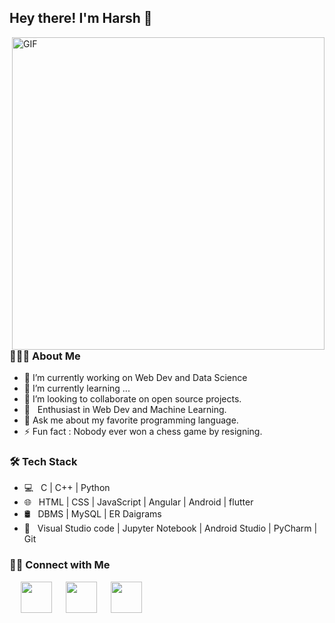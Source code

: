 <h2> Hey there! I'm Harsh 👋 </h2>
<img align="right" alt="GIF" src="https://user-images.githubusercontent.com/75268993/125489367-a55a61cb-e5b0-4a77-9e2f-350bff3744e6.png" width="500"/>
<h3> 👨🏻‍💻 About Me </h3>

- 🔭 I’m currently working on Web Dev and Data Science
- 🌱 I’m currently learning ...
- 👯 I’m looking to collaborate on open source projects.
- 🌱 &nbsp; Enthusiast in Web Dev and Machine Learning.
- 💬 Ask me about my favorite programming language.
- ⚡ Fun fact : Nobody ever won a chess game by resigning.

<h3>🛠 Tech Stack</h3>

- 💻 &nbsp; C  | C++ | Python   
- 🌐 &nbsp; HTML | CSS | JavaScript | Angular | Android | flutter
- 🛢 &nbsp; DBMS | MySQL | ER Daigrams
- 🔧 &nbsp; Visual Studio code | Jupyter Notebook | Android Studio | PyCharm | Git            



<h3> 🤝🏻 Connect with Me </h3>
<p>
&emsp; <a href="https://www.linkedin.com/in/harsh-panchal-1a878014a/" target="_blank" rel="noopener noreferrer"><img src="https://img.icons8.com/plasticine/100/000000/linkedin.png" width="50" /></a>
&emsp; <a href="mailto:harsh5chal12345@gmail.com" target="_blank" rel="noopener noreferrer"><img src="https://img.icons8.com/plasticine/100/000000/gmail.png"  width="50" /></a>
&emsp; <a href="https://harsh5chal.github.io/" target="_blank" rel="noopener noreferrer"><img <img src="https://img.icons8.com/plasticine/100/000000/chrome.png" width="50" /></a>
</p>

